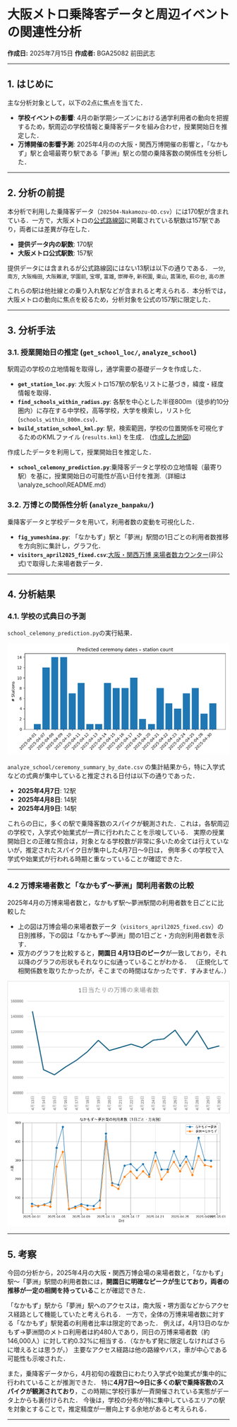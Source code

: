 
# 大阪メトロ乗降客データと周辺イベントの関連性分析

**作成日:** 2025年7月15日
**作成者:** BGA25082 前田武志

---

## 1. はじめに

主な分析対象として，以下の2点に焦点を当てた．
- **学校イベントの影響**: 4月の新学期シーズンにおける通学利用者の動向を把握するため，駅周辺の学校情報と乗降客データを組み合わせ，授業開始日を推定した．
- **万博開催の影響予測**: 2025年4月のの大阪・関西万博開催の影響と，「なかもず」駅と会場最寄り駅である「夢洲」駅との間の乗降客数の関係性を分析した．

---

## 2. 分析の前提

本分析で利用した乗降客データ（`202504-Nakamozu-OD.csv`）には170駅が含まれている．一方で，大阪メトロの[公式路線図](https://subway.osakametro.co.jp/guide/routemap.php)に掲載されている駅数は157駅であり，両者には差異が存在した．

- **提供データ内の駅数**: 170駅
- **大阪メトロ公式駅数**: 157駅

提供データには含まれるが公式路線図にはない13駅は以下の通りである．
`一分`, `南方`, `大阪梅田`, `大阪難波`, `学園前`, `宝塚`, `富雄`, `崇禅寺`, `新祝園`, `東山`, `菖蒲池`, `萩の台`, `高の原`

これらの駅は他社線との乗り入れ駅などが含まれると考えられる．本分析では，大阪メトロの動向に焦点を絞るため，分析対象を公式の157駅に限定した．

---

## 3. 分析手法

### 3.1. 授業開始日の推定 (`get_school_loc/`, `analyze_school`)

駅周辺の学校の立地情報を取得し，通学需要の基礎データを作成した．

- **`get_station_loc.py`**: 大阪メトロ157駅の駅名リストに基づき，緯度・経度情報を取得．
- **`find_schools_within_radius.py`**: 各駅を中心とした半径800m（徒歩約10分圏内）に存在する中学校，高等学校，大学を検索し，リスト化 (`schools_within_800m.csv`)．
- **`build_station_school_kml.py`**: 駅，検索範囲，学校の位置関係を可視化するためのKMLファイル (`results.kml`) を生成．
([作成した地図](https://www.google.com/maps/d/u/0/edit?mid=1UEvoCmc3yi266YoiA26KYFB-uygS20M&usp=sharing))


作成したデータを利用して，授業開始日を推定した．
- **`school_celemony_prediction.py`**:乗降客データと学校の立地情報（最寄り駅）を基に，授業開始日の可能性が高い日付を推測.（詳細は\analyze_school\README.md）


### 3.2. 万博との関係性分析 (`analyze_banpaku/`)

乗降客データと学校データを用いて，利用者数の変動を可視化した．

- **`fig_yumeshima.py`**: 「なかもず」駅と「夢洲」駅間の1日ごとの利用者数推移を方向別に集計し，グラフ化．
- **`visitors_april2025_fixed.csv`**:[大阪・関西万博 来場者数カウンター](https://www.expo-visitors-counter.com/)(非公式)で取得した来場者数データ．

---

## 4. 分析結果

### 4.1. 学校の式典日の予測

`school_celemony_prediction.py`の実行結果．

![式典開催日の分布](ceremony_distribution.png)

`analyze_school/ceremony_summary_by_date.csv` の集計結果から，特に入学式などの式典が集中していると推定される日付は以下の通りであった．

- **2025年4月7日**: 12駅
- **2025年4月8日**: 14駅
- **2025年4月9日**: 14駅

これらの日に，多くの駅で乗降客数のスパイクが観測された．これは，各駅周辺の学校で，入学式や始業式が一斉に行われたことを示唆している．
実際の授業開始日との正確な照合は，対象となる学校数が非常に多いため全ては行えていないが，推定されたスパイク日が集中した4月7日〜9日は，
例年多くの学校で入学式や始業式が行われる時期と重なっていることが確認できた．



---
### 4.2 万博来場者数と「なかもず～夢洲」間利用者数の比較

2025年4月の万博来場者数と，なかもず駅～夢洲駅間の利用者数を日ごとに比較した

- 上の図は万博会場の来場者数データ（`visitors_april2025_fixed.csv`）の日別推移，下の図は「なかもず～夢洲」間の1日ごと・方向別利用者数を示す．
- 双方のグラフを比較すると，**開園日 4月13日のピーク**が一致しており，それ以降のグラフの形状もそれなりに似通っていることがわかる．
（正規化して相関係数を取りたかったが，そこまでの時間はなかったです．すみません．）

![非公式データによる来場者数](visit_count.png)
![なかもず～夢洲間の利用者数（1日ごと・方向別）](fig_yumeshima.png)


---

## 5. 考察

今回の分析から，2025年4月の大阪・関西万博会場の来場者数と，「なかもず」駅～「夢洲」駅間の利用者数には，**開園日に明確なピークが生じており，両者の推移が一定の相関を持っている**ことが確認できた．

「なかもず」駅から「夢洲」駅へのアクセスは，南大阪・堺方面などからアクセス経路として機能していたと考えられる．
一方で，全体の万博来場者数に対する「なかもず」駅発着の利用者比率は限定的であった．
例えば，4月13日のなかもず→夢洲間のメトロ利用者は約480人であり，同日の万博来場者数（約146,000人）に対して約0.32%に相当する．（なかもず発に限定しなければさらに増えるとは思うが，）
主要なアクセス経路は他の路線やバス，車が中心である可能性も示唆された．

また，乗降客データから，4月初旬の複数日にわたり入学式や始業式が集中的に行われていることが推測できた．
特に**4月7日～9日に多くの駅で乗降客数のスパイクが観測されており**，この時期に学校行事が一斉開催されている実態がデータ上からも裏付けられた．
今後は，学校の分布が特に集中しているエリアの駅を対象とすることで，推定精度が一層向上する余地があると考えられる．

---

